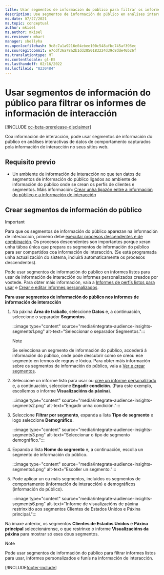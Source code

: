 ```yaml
---
title: Usar segmentos de información do público para filtrar os informes de información de interacción
description: Use segmentos de información do público en análises interactivas de datos de comportamento capturados pola información de interacción no sitio web dun cliente.
ms.date: 07/27/2021
ms.topic: conceptual
author: mkisel
ms.author: mkisel
ms.reviewer: mhart
manager: shellyha
ms.openlocfilehash: 9c8c7a1a9216e04ebee100c548afbc745af396ec
ms.sourcegitcommit: e7cdf36a78a2b1dd2850183224d39c8dde46b26f
ms.translationtype: MT
ms.contentlocale: gl-ES
ms.lasthandoff: 02/16/2022
ms.locfileid: "8230484"
---
```

# <a name="use-audience-insights-segments-to-filter-engagement-insights-reports"></a>Usar segmentos de información do público para filtrar os informes de información de interacción

[!INCLUDE [cc-beta-prerelease-disclaimer](includes/cc-beta-prerelease-disclaimer.md)]

Coa información de interacción, pode usar segmentos de información do público en análises interactivas de datos de comportamento capturados pola información de interacción no seus sitios web.

## <a name="prerequisite"></a>Requisito previo

- Un ambiente de información de interacción no que ten datos de segmentos de información do público ligados ao ambiente de información do público onde se crean os perfís de clientes e segmentos. Máis información: [Crear unha ligazón entre a información do público e a información de interacción](integrate-audience-insights-engagement-insights.md)

## <a name="create-audience-insights-segments"></a>Crear segmentos de información do público 

> [!IMPORTANT]
> Para que os segmentos de información do público aparezan na información de interacción, primeiro debe [executar procesos descendentes e de combinación](../audience-insights/merge-entities.md). Os procesos descendentes son importantes porque xeran unha táboa única que prepara os segmentos de información do público para ser compartidos coa información de interacción. (Se está programada unha actualización do sistema, incluirá automaticamente os procesos descendentes).

Pode usar segmentos de información do público en informes listos para usar de información de interacción ou informes personalizados creados por vostede. Para obter máis información, vaia a [Informes de perfís listos para usar](profile-reports.md) e [Crear e editar informes personalizados](custom-reports.md).

**Para usar segmentos de información do público nos informes de información de interacción**

1. Na páxina **Área de traballo**, seleccione **Datos** e, a continuación, seleccione o separador **Segmentos**.

    :::image type="content" source="media/integrate-audience-insights-segments1.png" alt-text="Seleccionar o separador Segmentos.":::

   >[!NOTE]
   > Se selecciona un segmento de información do público, accederá á información do público, onde pode descubrir como se creou ese segmento en termos de regras e lóxica. Para obter máis información sobre os segmentos de información do público, vaia a [Ver e crear segmentos](../audience-insights/segments.md).

2. Seleccione un informe listo para usar ou [cree un informe personalizado](custom-reports.md) e, a continuación, seleccione **Engadir condición**. (Para este exemplo, escollemos o informe **Visualizacións da páxina**).

    :::image type="content" source="media/integrate-audience-insights-segments2.png" alt-text="Engadir unha condición.":::

3. Seleccione **Filtrar por segmento**, expanda a lista **Tipo de segmento** e logo seleccione **Demográfico**.

    :::image type="content" source="media/integrate-audience-insights-segments3.png" alt-text="Seleccionar o tipo de segmento demográfico.":::

4. Expanda a lista **Nome do segmento** e, a continuación, escolla un segmento de información do público.

    :::image type="content" source="media/integrate-audience-insights-segments4.png" alt-text="Escoller un segmento.":::

5. Pode aplicar un ou máis segmentos, incluídos os segmentos de comportamento (información de interacción) e demográficos (información do público). 

    :::image type="content" source="media/integrate-audience-insights-segments6.png" alt-text="Informe de visualizacións de páxina restrinxido aos segmentos Clientes de Estados Unidos e Páxina principal.":::

Na imaxe anterior, os segmentos **Clientes de Estados Unidos** e **Páxina principal** seleccionáronse, o que restrinxe o informe **Visualizacións da páxina** para mostrar só eses dous segmentos. 


>[!NOTE]
> Pode usar segmentos de información do público para filtrar informes listos para usar, informes personalizados e funís na información de interacción. 


[!INCLUDE[footer-include](../includes/footer-banner.md)]